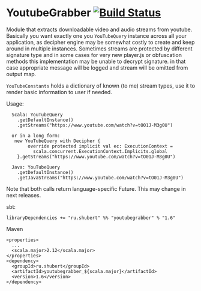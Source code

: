 # YoutubeGrabber [![Build Status](https://travis-ci.org/lure/YoutubeGrabber.svg?branch=master)](https://travis-ci.org/lure/YoutubeGrabber)

Module that extracts downloadable video and audio streams from youtube. Basically you want exactly one you `YouTubeQuery` 
instance across all your application, as decipher engine may be somewhat costly to create and keep around in multiple instances.
Sometimes streams are protected by different signature type and in some cases for very new player.js or obfuscation methods 
this implementation may be unable to decrypt signature. in that case appropriate message will be logged and stream will 
be omitted from output map.


`YouTubeConstants` holds a dictionary of known (to me) stream types, use it to render basic information to user if needed.   
 
Usage: 

```
  Scala: YouTubeQuery
    .getDefaultInstance()
    .getStreams("https://www.youtube.com/watch?v=tO01J-M3g0U")
  
  or in a long form: 
   new YouTubeQuery with Decipher {
        override protected implicit val ec: ExecutionContext = 
          scala.concurrent.ExecutionContext.Implicits.global
    }.getStreams("https://www.youtube.com/watch?v=tO01J-M3g0U")
  
  Java: YouTubeQuery
    .getDefaultInstance()
    .getJavaStreams("https://www.youtube.com/watch?v=tO01J-M3g0U")
``` 

Note that both calls return language-specific Future. This may change in next releases. 

sbt:
```
libraryDependencies += "ru.shubert" %% "youtubegrabber" % "1.6"
```

Maven 

```
<properties>
  ...
  <scala.major>2.12</scala.major>
</properties>
<dependency>
  <groupId>ru.shubert</groupId>
  <artifactId>youtubegrabber_${scala.major}</artifactId>
  <version>1.6</version>
</dependency>
```